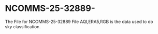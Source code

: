 # NCOMMS-25-32889-
The File for NCOMMS-25-32889 
File AQI,ERA5,RGB is the data used to do sky classification.
